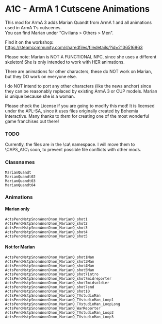 # A1C - ArmA 1 Cutscene Animations
This mod for ArmA 3 adds Marian Quandt from ArmA 1 and all animations used in ArmA 1's cutscenes.  
You can find Marian under "Civilians > Others > Men".  

Find it on the workshop: https://steamcommunity.com/sharedfiles/filedetails/?id=2136516863

Please note: Marian is NOT A FUNCTIONAL NPC, since she uses a different skeleton! 
She is only intended to work with HER animations.  

There are animations for other characters, these do NOT work on Marian, but they DO work on everyone else.

I do NOT intend to port any other characters (like the news anchor) since they can be reasonably replaced by existing ArmA 3 or CUP models.
Marian is unique because she is a woman.

Please check the License if you are going to modify this mod! It is licensed under the APL-SA, since it uses files originally created by Bohemia Interactive.
Many thanks to *them* for creating one of the most wonderful game franchises out there!


### TODO
Currently, the files are in the \ca\ namespace. I will move them to \CAPS_A1C\ soon, to prevent possible file conflicts with other mods.

### Classnames
`MarianQuandt`    
`MarianQuandt02`    
`MarianQuandt03`    
`MarianQuandt04`   

### Animations
#### Marian only
`ActsPercMstpSnonWnonDnon_MarianQ_shot1`  
`ActsPercMstpSnonWnonDnon_MarianQ_shot2`  
`ActsPercMstpSnonWnonDnon_MarianQ_shot3`  
`ActsPercMstpSnonWnonDnon_MarianQ_shot4`  
`ActsPercMstpSnonWnonDnon_MarianQ_shot5`  

#### Not for Marian
`ActsPercMstpSnonWnonDnon_MarianQ_shot1Man`  
`ActsPercMstpSnonWnonDnon_MarianQ_shot3Man`  
`ActsPercMstpSnonWnonDnon_MarianQ_shot4Man`  
`ActsPercMstpSnonWnonDnon_MarianQ_shot5Man`  
`ActsPercMstpSnonWnonDnon_MarianQ_shot7intro`  
`ActsPercMstpSnonWnonDnon_MarianQ_shot7midreporter`  
`ActsPercMstpSnonWnonDnon_MarianQ_shot7midsoldier`  
`ActsPercMstpSnonWnonDnon_MarianQ_shot7end`  
`ActsPercMstpSnonWnonDnon_MarianQ_shot10`  
`ActsPercMstpSnonWnonDnon_MarianQ_TVstudioMan`  
`ActsPercMstpSnonWnonDnon_MarianQ_TVstudioMan_Loop1`  
`ActsPercMstpSnonWnonDnon_MarianQ_TVstudioMan_LoopLong`  
`ActsPercMstpSnonWnonDnon_MarianQ_WarReporter`  
`ActsPercMstpSnonWnonDnon_MarianQ_TVstudioMan_Loop2`  
`ActsPercMstpSnonWnonDnon_MarianQ_TVstudioMan_Loop3`  
